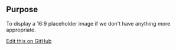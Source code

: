 ## Purpose
To display a 16:9 placeholder image if we don't have anything more appropriate.

[Edit this on GitHub](https://github.com/wellcomecollection/wellcomecollection.org/edit/main/common/views/components/ImagePlaceholder/README.md)
